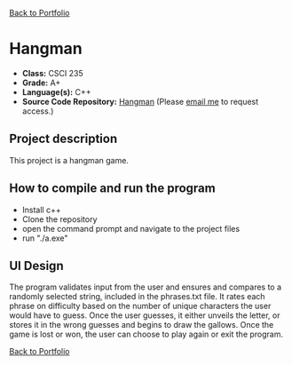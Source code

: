 [Back to Portfolio](./)

Hangman
===============

-   **Class:** CSCI 235
-   **Grade:** A+
-   **Language(s):** C++
-   **Source Code Repository:** [Hangman](https://github.com/adamrt918/Hangman)
    (Please [email me](https://mail.google.com/mail/u/0/?source=mailto&to=thiemann.adam@gmail.com&su=Github_Access&fs=1&tf=cm) to request access.)

## Project description

This project is a hangman game.

## How to compile and run the program

- Install c++
- Clone the repository
- open the command prompt and navigate to the project files
- run "./a.exe"

## UI Design

The program validates input from the user and ensures and compares to a randomly selected string, included in the phrases.txt file. It rates each phrase on difficulty based on the number of unique characters the user would have to guess. Once the user guesses, it either unveils the letter, or stores it in the wrong guesses and begins to draw the gallows. Once the game is lost or won, the user can choose to play again or exit the program.

[Back to Portfolio](./)
